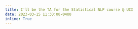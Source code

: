 ```yaml
---
title: I'll be the TA for the Statistical NLP course @ UCI
date: 2023-03-15 11:30:00-0400
inline: True
---
```

